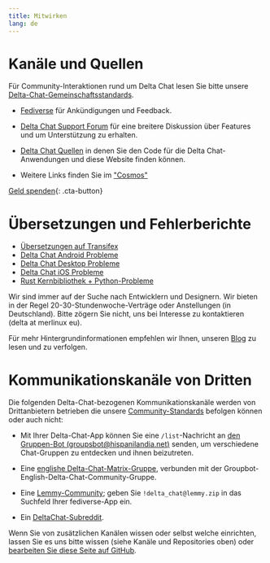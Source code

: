 ```yaml
---
title: Mitwirken
lang: de
---
```


# Kanäle und Quellen

Für Community-Interaktionen rund um Delta Chat lesen Sie bitte unsere [Delta-Chat-Gemeinschaftsstandards](community-standards).

- [Fediverse](https://chaos.social/web/@delta) für Ankündigungen und Feedback.

- [Delta Chat Support Forum](https://support.delta.chat) für eine breitere
Diskussion über Features und um Unterstützung zu erhalten.

- [Delta Chat Quellen](https://github.com/deltachat/) in denen Sie den Code für die Delta Chat-Anwendungen und diese Website finden können.

- Weitere Links finden Sie im ["Cosmos"](https://cosmos.delta.chat)

[Geld spenden](donate){: .cta-button}

# Übersetzungen und Fehlerberichte

- [Übersetzungen auf Transifex](https://www.transifex.com/delta-chat/public/)
- [Delta Chat Android Probleme](https://github.com/deltachat/deltachat-android/issues)
- [Delta Chat Desktop Probleme](https://github.com/deltachat/deltachat-desktop/issues)
- [Delta Chat iOS Probleme](https://github.com/deltachat/deltachat-ios/issues)
- [Rust Kernbibliothek + Python-Probleme](https://github.com/deltachat/deltachat-core-rust/issues)

Wir sind immer auf der Suche nach Entwicklern und Designern.
Wir bieten in der Regel 20-30-Stundenwoche-Verträge oder Anstellungen (in Deutschland). 
Bitte zögern Sie nicht, uns bei Interesse zu kontaktieren (delta at merlinux eu).

Für mehr Hintergrundinformationen empfehlen wir Ihnen, unseren [Blog](https://delta.chat/en/blog) zu lesen und zu verfolgen.


# Kommunikationskanäle von Dritten

Die folgenden Delta-Chat-bezogenen Kommunikationskanäle werden von Drittanbietern betrieben
die unsere [Community-Standards](Community-Standards) befolgen können oder auch nicht:

- Mit Ihrer Delta-Chat-App können Sie eine `/list`-Nachricht an 
[den Gruppen-Bot (groupsbot@hispanilandia.net)](mailto:groupsbot@hispanilandia.net)
senden, um verschiedene Chat-Gruppen zu entdecken und ihnen beizutreten.

- Eine [englishe Delta-Chat-Matrix-Gruppe](https://app.element.io/#/room/#Delta.Chat:matrix.org),
verbunden mit der Groupbot-English-Delta-Chat-Community-Gruppe.

- Eine [Lemmy-Community](https://lemmy.zip/c/delta_chat);
geben Sie `!delta_chat@lemmy.zip` 
in das Suchfeld Ihrer fediverse-App ein.

- Ein [DeltaChat-Subreddit](https://old.reddit.com/r/DeltaChat/).

Wenn Sie von zusätzlichen Kanälen wissen oder selbst welche einrichten,
lassen Sie es uns bitte wissen (siehe Kanäle und Repositories oben)
oder [bearbeiten Sie diese Seite auf GitHub](https://github.com/deltachat/deltachat-pages/edit/master/en/contribute.md).
